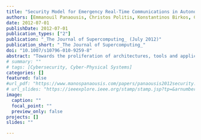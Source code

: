 ```yaml
---
title: "Security Model for Emergency Real-Time Communications in Autonomous Networks"
authors: [Emmanouil Panaousis, Christos Politis, Konstantinos Birkos, Christos P Papageorgiou, Tasos Dagiuklas]
date: 2012-07-01
publishDate: 2012-07-01
publication_types: ["2"]
publication: "_The Journal of Supercomputing_ (July 2012)"
publication_short: "_The Journal of Supercomputing_"
doi: "10.1007/s10796-010-9259-8"
abstract: "Towards the proliferation of architectures, tools and applications that have the potential to be used during an emergency rescue mission, we present a framework for emergency real-time communication using autonomous networks, called emergency Mobile Ad-hoc Networks (eMANETs). By eMANETs we refer to networks that are deployed in emergency cases where default telecommunications infrastructure has failed. Our goal is to design a security framework that will secure real-time communications during emergency rescue scenarios. The proposed framework consists of a secure routing protocol, intrusion detection provision and security extension for real-time communications using peer-to-peer overlays. We envisage that the results of this work will aid and serve the needs of any society against any event that threatens serious damage to human welfare or to the environment."
# summary: ""
# tags: [Cybersecurity, Cyber-Physical Systems]
categories: []
featured: false
#url_pdf: "https://www.manospanaousis.com/papers/panaousis2012security.pdf"
# url_slides: "https://ieeexplore.ieee.org/stamp/stamp.jsp?tp=&arnumber=8894107"
image:
  caption: ""
  focal_point: ""
  preview_only: false
projects: []
slides: ""

---
```

